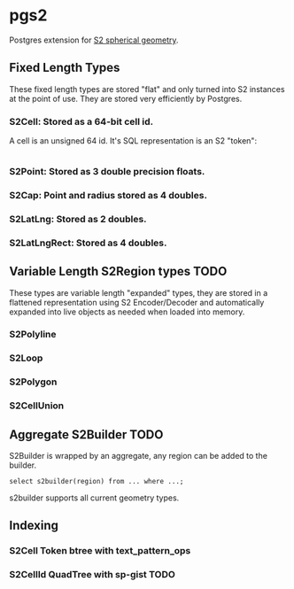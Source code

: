 # pgs2

Postgres extension for [S2 spherical geometry](https://s2geometry.io/).

## Fixed Length Types

These fixed length types are stored "flat" and only turned into S2
instances at the point of use.  They are stored very efficiently by
Postgres.

### S2Cell: Stored as a 64-bit cell id.

A cell is an unsigned 64 id.  It's SQL representation is an S2 "token":

```

```
  
### S2Point: Stored as 3 double precision floats.

### S2Cap: Point and radius stored as 4 doubles.

### S2LatLng: Stored as 2 doubles.

### S2LatLngRect: Stored as 4 doubles.

## Variable Length S2Region types TODO

These types are variable length "expanded" types, they are stored in a
flattened representation using S2 Encoder/Decoder and automatically
expanded into live objects as needed when loaded into memory.

### S2Polyline

### S2Loop

### S2Polygon

### S2CellUnion

## Aggregate S2Builder TODO
 
S2Builder is wrapped by an aggregate, any region can be added to the
builder.

  `select s2builder(region) from ... where ...;`
  
s2builder supports all current geometry types.

## Indexing

### S2Cell Token btree with text_pattern_ops

### S2CellId QuadTree with sp-gist TODO
  
